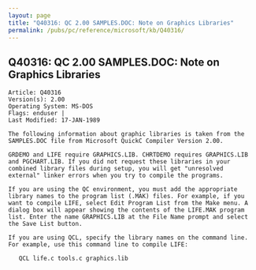 ```yaml
---
layout: page
title: "Q40316: QC 2.00 SAMPLES.DOC: Note on Graphics Libraries"
permalink: /pubs/pc/reference/microsoft/kb/Q40316/
---
```


## Q40316: QC 2.00 SAMPLES.DOC: Note on Graphics Libraries

	Article: Q40316
	Version(s): 2.00
	Operating System: MS-DOS
	Flags: enduser |
	Last Modified: 17-JAN-1989
	
	The following information about graphic libraries is taken from the
	SAMPLES.DOC file from Microsoft QuickC Compiler Version 2.00.
	
	GRDEMO and LIFE require GRAPHICS.LIB. CHRTDEMO requires GRAPHICS.LIB
	and PGCHART.LIB. If you did not request these libraries in your
	combined library files during setup, you will get "unresolved
	external" linker errors when you try to compile the programs.
	
	If you are using the QC environment, you must add the appropriate
	library names to the program list (.MAK) files. For example, if you
	want to compile LIFE, select Edit Program List from the Make menu. A
	dialog box will appear showing the contents of the LIFE.MAK program
	list. Enter the name GRAPHICS.LIB at the File Name prompt and select
	the Save List button.
	
	If you are using QCL, specify the library names on the command line.
	For example, use this command line to compile LIFE:
	
	   QCL life.c tools.c graphics.lib
